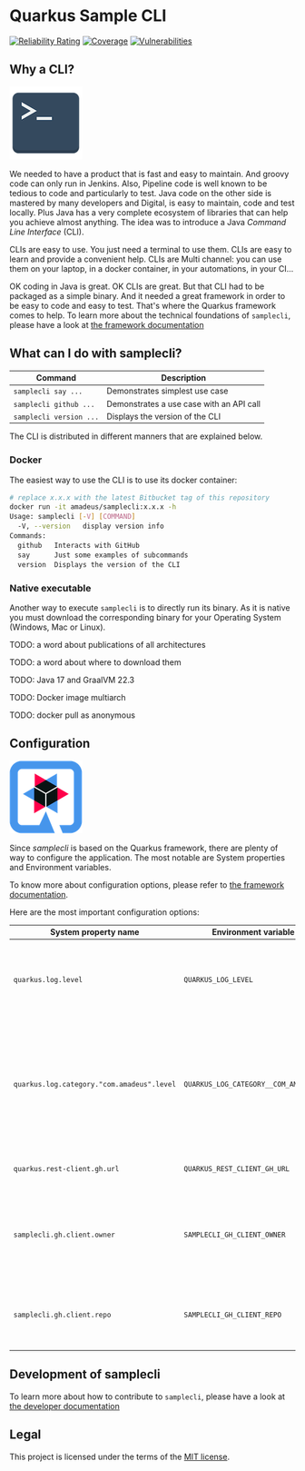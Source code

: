 # Quarkus Sample CLI

[![Reliability Rating](https://sonarcloud.io/api/project_badges/measure?project=fabricepipart1a_quarkus-java-sample-cli&metric=reliability_rating)](https://sonarcloud.io/summary/new_code?id=fabricepipart1a_quarkus-java-sample-cli)
[![Coverage](https://sonarcloud.io/api/project_badges/measure?project=fabricepipart1a_quarkus-java-sample-cli&metric=coverage)](https://sonarcloud.io/summary/new_code?id=fabricepipart1a_quarkus-java-sample-cli)
[![Vulnerabilities](https://sonarcloud.io/api/project_badges/measure?project=fabricepipart1a_quarkus-java-sample-cli&metric=vulnerabilities)](https://sonarcloud.io/summary/new_code?id=fabricepipart1a_quarkus-java-sample-cli)

## Why a CLI?

![Icon](doc/Paomedia-Small-N-Flat-Terminal.512.png)

We needed to have a product that is fast and easy to maintain. And groovy code can only run in Jenkins. Also, Pipeline
code is well known to be tedious to code and particularly to test. Java code on the other side is mastered by many
developers and Digital, is easy to maintain, code and test locally. Plus Java has a very complete ecosystem of libraries
that can help you achieve almost anything. The idea was to introduce a Java _Command Line Interface_ (CLI).

CLIs are easy to use. You just need a terminal to use them. CLIs are easy to learn and provide a convenient help. CLIs
are Multi channel: you can use them on your laptop, in a docker container, in your automations, in your CI...

OK coding in Java is great. OK CLIs are great. But that CLI had to be packaged as a simple binary. And it needed a great
framework in order to be easy to code and easy to test. That's where the Quarkus framework comes to help. To learn more
about the technical foundations of `samplecli`, please have a look at [the framework documentation](doc/framework.md)

## What can I do with samplecli?

|Command| Description                              |
|---|------------------------------------------|
|`samplecli say ...`| Demonstrates simplest use case           |
|`samplecli github ...`| Demonstrates a use case with an API call |
|`samplecli version ...`| Displays the version of the CLI          |

The CLI is distributed in different manners that are explained below.

### Docker

The easiest way to use the CLI is to use its docker container:

```bash
# replace x.x.x with the latest Bitbucket tag of this repository
docker run -it amadeus/samplecli:x.x.x -h
Usage: samplecli [-V] [COMMAND]
  -V, --version   display version info
Commands:
  github   Interacts with GitHub
  say      Just some examples of subcommands
  version  Displays the version of the CLI

```

### Native executable

Another way to execute `samplecli` is to directly run its binary. As it is native you must download the corresponding
binary for your Operating System (Windows, Mac or Linux).

TODO: a word about publications of all architectures

TODO: a word about where to download them

TODO: Java 17 and GraalVM 22.3

TODO: Docker image multiarch

TODO: docker pull as anonymous

## Configuration

![Icon](doc/quarkus_icon_rgb_256px_default.png)

Since *samplecli* is based on the Quarkus framework, there are plenty of way to configure the application. The most
notable are System properties and Environment variables.

To know more about configuration options, please refer to [the framework documentation](doc/framework.md).

Here are the most important configuration options:

| System property name                       | Environment variable name                  | Usage                                                                                                                                                                                                              |
|--------------------------------------------|--------------------------------------------|--------------------------------------------------------------------------------------------------------------------------------------------------------------------------------------------------------------------|
| `quarkus.log.level`                        | `QUARKUS_LOG_LEVEL`                        | Set the value to DEBUG to benefit from debug logs of quarkus                                                                                                                                                       |
| `quarkus.log.category."com.amadeus".level` | `QUARKUS_LOG_CATEGORY__COM_AMADEUS__LEVEL` | Set the value to DEBUG to benefit from debug logs of samplecli <br> ( [see Quarkus logging doc](https://quarkus.io/guides/logging#quarkus-log-logging-log-config_quarkus.log.categories-logging-categories) for syntax) |
| `quarkus.rest-client.gh.url`               | `QUARKUS_REST_CLIENT_GH_URL`               | URL to connect to GitHub API                                                                                                                                                                                       |
| `samplecli.gh.client.owner`                           | `SAMPLECLI_GH_CLIENT_OWNER`                | Owner of the repository that will be targeted for the GitHub API calls                                                                                                                                             |
| `samplecli.gh.client.repo`                           | `SAMPLECLI_GH_CLIENT_REPO`                 | Repository that will be targeted for the GitHub API calls                                                                                                                                                          |

## Development of samplecli

To learn more about how to contribute to `samplecli`, please have a look at [the developer documentation](contribute.md)

## Legal

This project is licensed under the terms of the [MIT license](LICENSE).
